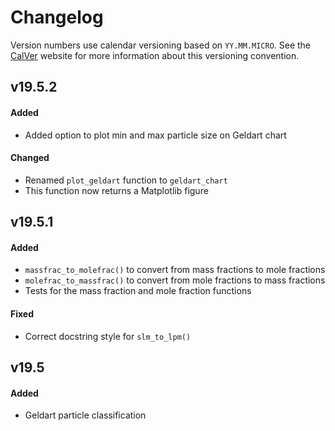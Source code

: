 # Changelog

Version numbers use calendar versioning based on `YY.MM.MICRO`. See the [CalVer](https://calver.org) website for more information about this versioning convention.

## v19.5.2

#### Added

- Added option to plot min and max particle size on Geldart chart

#### Changed

- Renamed `plot_geldart` function to `geldart_chart`
- This function now returns a Matplotlib figure

## v19.5.1

#### Added

- `massfrac_to_molefrac()` to convert from mass fractions to mole fractions
- `molefrac_to_massfrac()` to convert from mole fractions to mass fractions
- Tests for the mass fraction and mole fraction functions

#### Fixed

- Correct docstring style for `slm_to_lpm()`

## v19.5

#### Added

- Geldart particle classification
